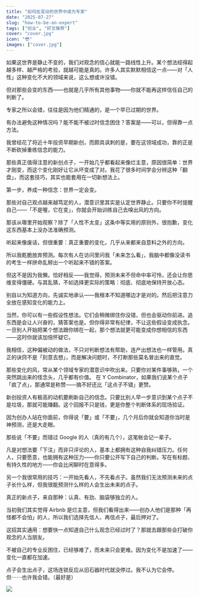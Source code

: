 ```yaml
---
title: "如何在变动的世界中成为专家"
date: "2025-07-27"
slug: "how-to-be-an-expert"
tags: ["创业", "好文推荐"]
cover: "cover.jpg"
icon: "😎"
images: ["cover.jpg"]
---
```

如果这世界是静止不变的，我们对观念的信心就能一路线性上升。某个想法经得起越多样、越严格的考验，就越可能是真的。许多人其实默默相信这一点——对「人性」这种变化不大的领域来说，这么想或许没错。



但对那些会变的东西——也就是几乎所有其他事物——你就不能再这样信任自己的判断了。



专家之所以会错，往往是因为他们精通的，是一个早已过期的世界。



有办法避免这种情况吗？能不能不被过时信念困住？答案是——可以，但得靠一点方法。



我曾经花了将近十年投资早期新创，而颇具讽刺的是，要在这领域成功，靠的正是不断砍掉重练信念的能力。



那些真正值得注意的新创点子，一开始几乎都看起来像烂主意，原因很简单：世界才刚变，而这个变化刚好让它从坏变成了对。我花了很多时间学会分辨这种「翻盘」，而这套技巧，其实也能套用在一切新想法上。



第一步，养成一种信念：世界一定会变。



那些对自己观点越来越笃定的人，潜意识里其实是认定世界静止。只要你不时提醒自己——「不是喔，它在变」，你就会开始训练自己去嗅出风的方向。



那该从哪里开始观察？除了「人性不太变」这条中等实用的原则外，很抱歉，变化这东西基本上没办法准确预测。



听起来像废话，但很重要：真正重要的变化，几乎从来都来自意料之外的方向。



所以我乾脆放弃预测。每次有人在访问里问我「未来怎么看」，我脑中都像没读书的考生一样拼命乱掰出一个听起来不错的答案。



但这不是因为我懒。恰好相反——我觉得，预测未来不但命中率可怜，还会让你思维变得僵硬。与其乱猜，不如选择更实际的策略：彻底、彻底地保持开放心态。



别自以为知道方向，先诚实地承认——我根本不知道哪边才是对的。然后把注意力全放在感知变化的能力上。



当然，你可以有一些假设性想法。它们会稍微绑住你没错，但也会驱动你前进。追东西是会让人兴奋的，猜答案也是。但你得非常有纪律，不让这些假设变成执念。
一旦别人开始把某个想法跟你绑在一起，那个想法就更可能变成你想相信的东西——这时你就该加倍怀疑它。



我相信，这种偏被动的做法，不只对判断想法有帮助，连产出想法也一样管用。真正的诀窍不是「刻意去想」，而是解决问题时，不打断那些莫名冒出来的直觉。



那些变化的风，常从某个领域专家的潜意识中吹出来。只要你对某件事够熟，一个突然跳出来的怪念头，几乎都有价值。
在 Y Combinator，如果我们说某个点子「疯了点」，那通常是称赞——搞不好还比「这点子不错」更赞。



新创投资人有极高的动机要刷新自己的信念。只要比别人早一步意识到某个点子不是垃圾，那就可能赚翻。这个回报不只是钱，更是你整个判断体系的现场验证。



因为创办人站在你面前，你得说「要」或「不要」，几个月后你就会知道你当时是神预测，还是大走眼。



那些说「不要」而错过 Google 的人（真的有几个），这笔帐会记一辈子。



凡是对想法要「下注」而非只评论的人，基本上都拥有这种自我纠错压力。任何人，只要愿意，也能拥有这种压力——你只要公开写下自己的判断。写在有标题、有持久性的地方——你会比闲聊时在意得多。



另一个我很常用的技巧：一开始先看人，不先看点子。虽然我们无法预测未来的点子长什么样，但我很能预测什么样的人会生出未来的点子。



真正的新点子，来自那种：认真、有劲、脑袋够独立的人。



当初我们其实觉得 Airbnb 是烂主意，但我们看得出来——创办人他们是那种「再怪都不会怕」的人，所以我们选择先信人、再信点子，最后押对了。



这招其实通用：想要快一点知道自己什么观念已经过时了？那就去跟那些会打破你观念的人当朋友。



不被自己的专业反困住，已经够难了，而未来只会更难。因为变化不是加速了——变化一直都在加速。



点子会生出点子，这场连锁反应从旧石器时代就没停过。我不认为它会停。
但⋯⋯也许我会错。（最好是）




![](https://prod-files-secure.s3.us-west-2.amazonaws.com/112d0858-5090-4d34-a606-b75eb8d65fd2/46476355-9cf3-4e99-9b7a-3531bc426380/1000202064.png?X-Amz-Algorithm=AWS4-HMAC-SHA256&X-Amz-Content-Sha256=UNSIGNED-PAYLOAD&X-Amz-Credential=ASIAZI2LB4665K3JI6J4%2F20250824%2Fus-west-2%2Fs3%2Faws4_request&X-Amz-Date=20250824T232933Z&X-Amz-Expires=3600&X-Amz-Security-Token=IQoJb3JpZ2luX2VjEPf%2F%2F%2F%2F%2F%2F%2F%2F%2F%2FwEaCXVzLXdlc3QtMiJIMEYCIQDlnhq98lx7OSBO%2B5PZAEgetIzdJC%2BdR0z81Sh0VlK7ngIhAKKEl8W8r%2Bd0gDemwqadb8L8d9hrRtQovfwQgK4rQ3SuKv8DCE8QABoMNjM3NDIzMTgzODA1IgzgpvIexRhhRaLTTSEq3ANS1b5roG0OWCF7uOwV38AYnz%2FK9yyoq86139I%2F7CTZ%2FeUZ0zEXNUdIVbsj3PonkNvEMromQglQuGgOK7WKbToer2ZWE57vrj9jxNhPc%2Ba9CB6yyYds7VdWi0jrhYcYbrpOgnh0i9s%2B2sLcekSCKj4H%2FMnsRmoElLqURfT8uQjnOUbupNw1c7PRUdC%2Fm3jgHiGJRDohS7clicR2xQH4MIwo484VPM2Th%2Fjif1eQTdzSz4DqZssDkssD3LjA7IJOZFV%2FMuNeucLs7sjOk8uaa6ax8dHMdMmYIiVdDhxrwWpFTA%2FiZHvqEQPvainywtP7E3Lb7oMrpSV%2FKDfodOqLXrd9f%2BfZOuAvmhCf1dU5p33xGFRJvbXAjRFYRV8tM%2BVDDKO%2FeZHoTaHkdo4MEM%2FD9ryVjfMHz%2FoZbz6oHelpdbsHfGuLVHpb6nVGzDterCaUAV4f%2Bjufgd%2BblGeZTGqBlsTTHYr1hdUNKGKXRMzGXZNCq2BdK0ylRexMgrWX8aD8gI1D%2Fu3%2F9p241sHM3q3IWusVT4xbz1HpVATWO%2BrQ3zAaj1YjKkYqAOFLUdAUOOpTonSbexIISvf0c6dCQBeptulrBc1Q0mvrvVIay4MEjLYBG4aC%2BP3ZRJgdTzBqEzD3oa7FBjqkARw%2F1LBOtTQmmEl0mTzJOGJqq9XoSaTSFHqrbptuytWYNRwtkWwZoPmNkTIHYPWvv3GVpd3S%2B9TP55a7UMVqWSArD0QWXYq%2BRcdgqv8tW7%2Fa6lJNBxz4xoW6i9hBoPETqGme3AqLJcv1PUldHuAwiYOIBpf87RGW%2FdguDI52z0S1%2B8qKb%2FD1vcPW5dNjURkyfAjiGX2ExGTZLjyQD5notJRQlh9i&X-Amz-Signature=3c373d6b8516956af7ff7430314d785d51464af7629643690c990b822064f6d3&X-Amz-SignedHeaders=host&x-amz-checksum-mode=ENABLED&x-id=GetObject)

